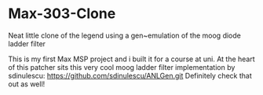 # Max-303-Clone
Neat little clone of the legend using a gen~emulation of the moog diode ladder filter

This is my first Max MSP project and i built it for a course at uni.
At the heart of this patcher sits this very cool moog ladder filter implementation by sdinulescu:
https://github.com/sdinulescu/ANLGen.git
Definitely check that out as well!
